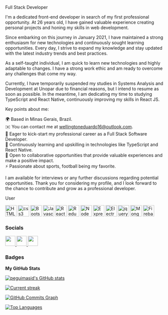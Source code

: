 Full Stack Developer

I'm a dedicated front-end developer in search of my first professional opportunity. At 26 years old, I have gained valuable experience creating personal projects and honing my skills in web development.

Since embarking on this journey in January 2021, I have maintained a strong enthusiasm for new technologies and continuously sought learning opportunities. Every day, I strive to expand my knowledge and stay updated with the latest industry trends and best practices.

As a self-taught individual, I am quick to learn new technologies and highly adaptable to changes. I have a strong work ethic and am ready to overcome any challenges that come my way.

Currently, I have temporarily suspended my studies in Systems Analysis and Development at Unopar due to financial reasons, but I intend to resume as soon as possible. In the meantime, I am dedicating my time to studying TypeScript and React Native, continuously improving my skills in React JS.

Key points about me:

🌍 Based in Minas Gerais, Brazil.<br>
✉️ You can contact me at wellingtoneduardo16@outlook.com.<br>
🚀 Eager to kick-start my professional career as a Full Stack Software Developer.<br>
🧠 Continuously learning and upskilling in technologies like TypeScript and React Native.<br>
🤝 Open to collaborative opportunities that provide valuable experiences and make a positive impact.<br>
⚡ Passionate about sports, football being my favorite.<br>

I am available for interviews or any further discussions regarding potential opportunities. Thank you for considering my profile, and I look forward to the chance to contribute and grow as a professional developer.





User
<p align="left">
  <a href="https://developer.mozilla.org/en-US/docs/Glossary/HTML5" target="_blank" rel="noreferrer"><img src="https://raw.githubusercontent.com/danielcranney/readme-generator/main/public/icons/skills/html5-colored.svg" width="36" height="36" alt="HTML5" /></a>
  <a href="https://developer.mozilla.org/pt-BR/docs/Web/CSS" target="_blank" rel="noreferrer"><img src="https://cdn.simpleicons.org/css3/#1572B6" width="36" height="36"   alt="css3"  /></a> 
  <a href="https://getbootstrap.com/" target="_blank" rel="noreferrer"><img src="https://cdn.simpleicons.org/bootstrap/#7952B3" width="36" height="36"   alt="Bootstrap"  /></a>
<a href="https://developer.mozilla.org/en-US/docs/Web/JavaScript" target="_blank" rel="noreferrer"><img src="https://raw.githubusercontent.com/danielcranney/readme-generator/main/public/icons/skills/javascript-colored.svg" width="36" height="36" alt="Javascript" /></a>
<a href="https://reactjs.org/" target="_blank" rel="noreferrer"><img src="https://raw.githubusercontent.com/danielcranney/readme-generator/main/public/icons/skills/react-colored.svg" width="36" height="36" alt="React" /></a>
<a href="https://redux.js.org/" target="_blank" rel="noreferrer"><img src="https://raw.githubusercontent.com/danielcranney/readme-generator/main/public/icons/skills/redux-colored.svg" width="36" height="36" alt="Redux" /></a>
<a href="https://nodejs.org/en/" target="_blank" rel="noreferrer"><img src="https://raw.githubusercontent.com/danielcranney/readme-generator/main/public/icons/skills/nodejs-colored.svg" width="36" height="36" alt="NodeJS" /></a>
<a href="https://expressjs.com/" target="_blank" rel="noreferrer"><img src="https://raw.githubusercontent.com/danielcranney/readme-generator/main/public/icons/skills/express-colored-dark.svg" width="36" height="36" alt="Express" /></a>
<a href="https://www.electronjs.org/" target="_blank" rel="noreferrer"><img src="https://cdn.simpleicons.org/electron/#47848F" width="36" height="36"   alt="Electron"  /></a>
<a href="https://jquery.com/" target="_blank" rel="noreferrer"><img src="https://cdn.simpleicons.org/jquery/#0769AD" width="36" height="36"   alt="jquery"  /></a>
<a href="https://www.mongodb.com/" target="_blank" rel="noreferrer"><img src="https://raw.githubusercontent.com/danielcranney/readme-generator/main/public/icons/skills/mongodb-colored.svg" width="36" height="36" alt="MongoDB" /></a>
<a href="https://firebase.google.com/" target="_blank" rel="noreferrer"><img src="https://cdn.simpleicons.org/firebase/#FFCA28" width="36" height="36"   alt="Firebase"  /></a>
</p>

### Socials

<p align="left">
  <a href="https://discord.com/users/661437172699889684" target="_blank" rel="noreferrer"><img src="https://raw.githubusercontent.com/danielcranney/readme-generator/main/public/icons/socials/discord.svg" width="32" height="32" />
  </a> <a href="https://github.com/WellingtonEduardo" target="_blank" rel="noreferrer"><img src="https://raw.githubusercontent.com/danielcranney/readme-generator/main/public/icons/socials/github-dark.svg" width="32" height="32" />
 </a> <a href="https://www.linkedin.com/in/wellington-eduardo/" target="_blank" rel="noreferrer"><img src="https://raw.githubusercontent.com/danielcranney/readme-generator/main/public/icons/socials/linkedin.svg" width="32" height="32" /></a>


### Badges

<b>My GitHub Stats</b>

<a href="https://github.com/WellingtonEduardo">
  <img src="https://github-readme-stats-peguimasid.vercel.app/api?username=WellingtonEduardo&show_icons=true&hide=&count_private=true&title_color=3382ed&text_color=ffffff&icon_color=3382ed&bg_color=171717&hide_border=true&show_icons=true" alt="peguimasid's GitHub stats" />
</a>

<a href="https://github.com/WellingtonEduardo"> <img src="https://github-readme-streak-stats.herokuapp.com/?user=WellingtonEduardo&stroke=ffffff&background=171717&ring=3382ed&fire=3382ed&currStreakNum=ffffff&currStreakLabel=3382ed&sideNums=ffffff&sideLabels=ffffff&dates=ffffff&hide_border=true%22" alt="Current streak" /></a>

<a href="https://github.com/WellingtonEduardo"><img src="https://github-readme-activity-graph.cyclic.app/graph?username=WellingtonEduardo&bg_color=171717&color=ffffff&line=3382ed&point=ffffff&area_color=171717&area=true&hide_border=true&custom_title=GitHub%20Commits%20Graph" alt="GitHub Commits Graph" /></a>

<a href="https://github.com/WellingtonEduardo" align="left"> <img src="https://github-readme-stats-peguimasid.vercel.app/api/top-langs/?username=WellingtonEduardo&layout=compact&title_color=3382ed&hide=css,objective-c,html&text_color=ffffff&icon_color=3382ed&bg_color=171717&hide_border=true&locale=en&custom_title=Top%20%Languages" alt="Top Languages" /></a>


